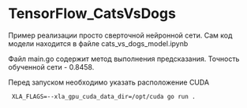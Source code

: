 # TensorFlow_CatsVsDogs

Пример реализации просто сверточной нейронной сети. 
Сам код модели находится в файле cats_vs_dogs_model.ipynb

Файл main.go содержит метод выполнения предсказания. 
Точность обученной сети - 0.8458. 

Перед запуском необходимо указать расположение CUDA

```console
 XLA_FLAGS=--xla_gpu_cuda_data_dir=/opt/cuda go run .
```
 
